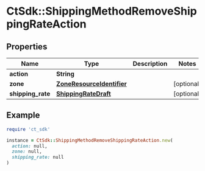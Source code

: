 # CtSdk::ShippingMethodRemoveShippingRateAction

## Properties

| Name | Type | Description | Notes |
| ---- | ---- | ----------- | ----- |
| **action** | **String** |  |  |
| **zone** | [**ZoneResourceIdentifier**](ZoneResourceIdentifier.md) |  | [optional] |
| **shipping_rate** | [**ShippingRateDraft**](ShippingRateDraft.md) |  | [optional] |

## Example

```ruby
require 'ct_sdk'

instance = CtSdk::ShippingMethodRemoveShippingRateAction.new(
  action: null,
  zone: null,
  shipping_rate: null
)
```

